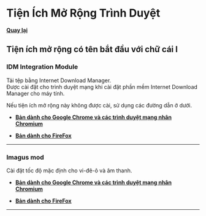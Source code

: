 # Tiện Ích Mở Rộng Trình Duyệt

**[Quay lại](https://khangshirokuma.github.io/TienIchMoRongTrinhDuyet/)**

## Tiện ích mở rộng có tên bắt đầu với chữ cái I

### IDM Integration Module

Tải tệp bằng Internet Download Manager.  
Được cài đặt cho trình duyệt mạng khi cài đặt phần mềm Internet Download Manager cho máy tính.

Nếu tiện ích mở rộng này không được cài, sử dụng các đường dẫn ở dưới.

- **[Bản dành cho Google Chrome và các trình duyệt mạng nhân Chromium](https://chromewebstore.google.com/detail/idm-integration-module/ngpampappnmepgilojfohadhhmbhlaek?hl=vi)**

- **[Bản dành cho FireFox](https://addons.mozilla.org/vi/firefox/addon/tonec-idm-integration-module/)**

---
### Imagus mod

Cài đặt tốc độ mặc định cho vi-đê-ô và âm thanh.

- **[Bản dành cho Google Chrome và các trình duyệt mạng nhân Chromium](https://github.com/TheFantasticWarrior/chrome-extension-imagus)**

- **[Bản dành cho FireFox](https://addons.mozilla.org/vi/firefox/addon/imagus-mod/)**

---
